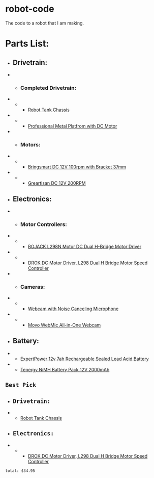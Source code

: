 # robot-code
 The code to a robot that I am making.

# Parts List:
 - ## Drivetrain:
 - - ### Completed Drivetrain:
 - - - [Robot Tank Chassis](https://a.co/d/7gMDbBZ)
 - - - [Professional Metal Platfrom with DC Motor](https://a.co/d/caihPuo)
 - - ### Motors:
 - - - [Bringsmart DC 12V 100rpm with Bracket 37mm](https://a.co/d/i4MMU4t)
 - - - [Greartisan DC 12V 200RPM](https://a.co/d/9golsNJ)
 - ## Electronics:
 - - ### Motor Controllers:
 - - - [BOJACK L298N Motor DC Dual H-Bridge Motor Driver](https://a.co/d/ioh6lwU)
 - - - [DROK DC Motor Driver, L298 Dual H Bridge Motor Speed Controller](https://a.co/d/6dGAlb0)
 - - ### Cameras:
 - - - [Webcam with Noise Canceling Microphone](https://a.co/d/9G2iSJU)
 - - - [Movo WebMic All-in-One Webcam](https://a.co/d/1quVisd)
 - ## Battery:
 - - [ExpertPower 12v 7ah Rechargeable Sealed Lead Acid Battery](https://a.co/d/d4gsVd8)
 - - [Tenergy NiMH Battery Pack 12V 2000mAh](https://a.co/d/dOvbrWA)



## `Best Pick`
 - ## `Drivetrain:`
 - - [Robot Tank Chassis](https://a.co/d/7gMDbBZ)
 - ## `Electronics:`
 - - - [DROK DC Motor Driver, L298 Dual H Bridge Motor Speed Controller](https://a.co/d/6dGAlb0)



`total: $34.95`
